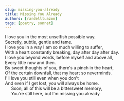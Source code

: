 ```yaml
---
slug: missing-you-already
title: Missing You Already
authors: [randelltuazon]
tags: [poetry, sonnet]
---
```


I love you in the most unselfish possible way.<br/>
Secretly, subtle, gentle and tame.<br/>
I love you in a way I am so much willing to suffer,<br/>
With a heart constantly breaking, day after day after day.<br/>
I love you beyond words, before myself and above all,<br/>
Every little now and then.<br/>
By sweet thoughts of you, there's a pinch in the heart,<br/>
Of the certain downfall, that my heart so neverminds.<br/>
I'll love you still even when you don't<br/>
And even if I get lost, you will always be home.<br/>
&nbsp;&nbsp;&nbsp;&nbsp;  Soon, all of this will be a bittersweet memory,<br/>
&nbsp;&nbsp;&nbsp;&nbsp;  You're still here, but I'm missing you already<br/>
